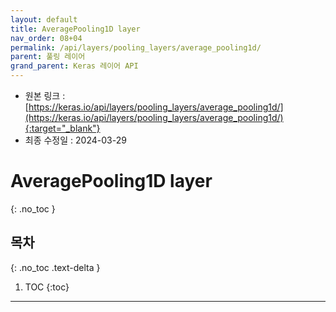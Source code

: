 ```yaml
---
layout: default
title: AveragePooling1D layer
nav_order: 08+04
permalink: /api/layers/pooling_layers/average_pooling1d/
parent: 풀링 레이어
grand_parent: Keras 레이어 API
---
```


* 원본 링크 : [https://keras.io/api/layers/pooling_layers/average_pooling1d/](https://keras.io/api/layers/pooling_layers/average_pooling1d/){:target="_blank"}
* 최종 수정일 : 2024-03-29

# AveragePooling1D layer
{: .no_toc }

## 목차
{: .no_toc .text-delta }

1. TOC
{:toc}

---
